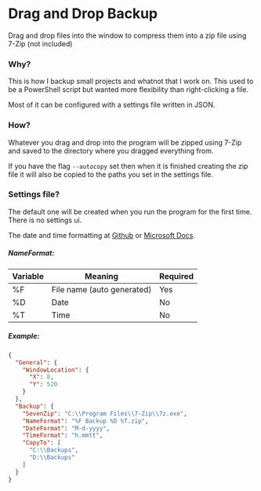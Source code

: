 # Drag and Drop Backup
Drag and drop files into the window to compress them into a zip file using 7-Zip (not included)

### Why?
This is how I backup small projects and whatnot that I work on. This used to be a PowerShell script but wanted more flexibility than right-clicking a file.

Most of it can be configured with a settings file written in JSON.

### How?

Whatever you drag and drop into the program will be zipped using 7-Zip and saved to the directory where you dragged everything from.

If you have the flag ```--autocopy``` set then when it is finished creating the zip file it will also be copied to the paths you set in the settings file.

### Settings file?

The default one will be created when you run the program for the first time. There is no settings ui.

The date and time formatting at [Github](https://github.com/dotnet/docs/blob/master/docs/standard/base-types/custom-date-and-time-format-strings.md) or [Microsoft Docs](https://docs.microsoft.com/en-us/dotnet/standard/base-types/custom-date-and-time-format-strings).

##### NameFormat:

|Variable|Meaning|Required|
|---|---|---|
|%F|File name (auto generated)|Yes|
|%D|Date|No|
|%T|Time|No|

##### Example:

```json
{
  "General": {
    "WindowLocation": {
      "X": 8,
      "Y": 520
    }
  },
  "Backup": {
    "SevenZip": "C:\\Program Files\\7-Zip\\7z.exe",
    "NameFormat": "%F Backup %D %T.zip",
    "DateFormat": "M-d-yyyy",
    "TimeFormat": "h.mmtt",
    "CopyTo": [
      "C:\\Backups",
      "D:\\Backups"
    ]
  }
}
```
